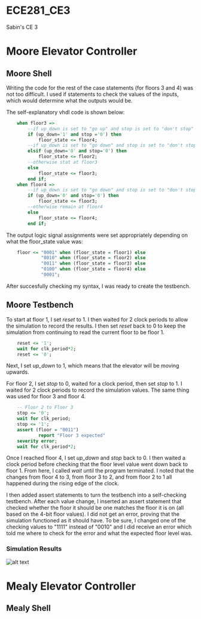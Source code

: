 ECE281_CE3
==========

Sabin's CE 3

# Moore Elevator Controller
## Moore Shell
Writing the code for the rest of the case statements (for floors 3 and 4) was not too difficult.  I used if statements to check the values of the inputs, which would determine what the outputs would be.

The self-explanatory vhdl code is shown below:

```vhdl
 	when floor3 =>
	  	--if up_down is set to "go up" and stop is set to "don't stop" we want to go to floor4
	  	if (up_down='1' and stop ='0') then 
	  		floor_state <= floor4;
	  	--if up_down is set to "go down" and stop is set to "don't stop" we want to go to floor2
	  	elsif (up_down='0' and stop='0') then 
	  		floor_state <= floor2;
	  	--otherwise stat at floor3
	  	else
	  		floor_state <= floor3;
	  	end if;
	when floor4 =>
  		--if up_down is set to "go down" and stop is set to "don't stop", we want to go down to floor3
  		if (up_down='0' and stop='0') then 
  			floor_state <= floor3;
  		--otherwise remain at floor4
  		else 
  			floor_state <= floor4;	
  		end if;
```

The output logic signal assignments were set appropriately depending on what the floor_state value was:

```vhdl
 	floor <= "0001" when (floor_state = floor1) else
      		 "0010" when (floor_state = floor2) else
      		 "0011" when (floor_state = floor3) else
      		 "0100" when (floor_state = floor4) else
      		 "0001";
```

After succesfully checking my syntax, I was ready to create the testbench.

## Moore Testbench
To start at floor 1, I set *reset* to 1.  I then waited for 2 clock periods to allow the simulation to record the results.  I then set *reset* back to 0 to keep the simulation from continuing to read the current floor to be floor 1.
```vhdl
	reset <= '1';
	wait for clk_period*2;
	reset <= '0';
```

Next, I set *up_down* to 1, which means that the elevator will be moving upwards.

For floor 2, I set *stop* to 0, waited for a clock period, then set *stop* to 1.  I waited for 2 clock periods to record the simulation values.  The same thing was used for floor 3 and floor 4.
```vhdl
	-- Floor 2 to Floor 3
	stop <= '0';
	wait for clk_period;
	stop <= '1';
	assert (floor = "0011")
			report "Floor 3 expected"
	severity error;
	wait for clk_period*2;
```

Once I reached floor 4, I set *up_down* and *stop* back to 0.  I then waited a clock period before checking that the floor level value went down back to floor 1.  From here, I called *wait* until the program terminated.  I noted that the changes from floor 4 to 3, from floor 3 to 2, and from floor 2 to 1 all happened during the rising edge of the clock.

I then added assert statements to turn the testbench into a self-checking testbench.  After each value change, I inserted an assert statement that checked whether the floor it should be one matches the floor it is on (all based on the 4-bit floor values).  I did not get an error, proving that the simulation functioned as it should have.  To be sure, I changed one of the checking values to "1111" instead of "0010" and I did receive an error which told me where to check for the error and what the expected floor level was.  

### Simulation Results
![alt text](https://raw.github.com/sabinpark/ECE281_CE3/master/Moore_Simulation_Results.PNG "Moore Testbench Simulation Results")


# Mealy Elevator Controller
## Mealy Shell

